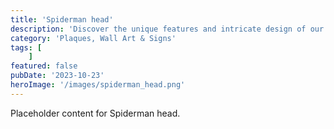 ```yaml
---
title: 'Spiderman head'
description: 'Discover the unique features and intricate design of our Spiderman head. Perfect for various applications, this piece adds a touch of creativity and innovation to any setting.'
category: 'Plaques, Wall Art & Signs'
tags: [
    ]
featured: false
pubDate: '2023-10-23'
heroImage: '/images/spiderman_head.png'
---
```


Placeholder content for Spiderman head.